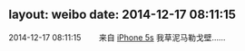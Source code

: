 layout: weibo
date: 2014-12-17 08:11:15
---
<meta name="referrer" content="no-referrer" />

2014-12-17 08:11:15  &nbsp;&nbsp;&nbsp;&nbsp;&nbsp;&nbsp; 来自 <a href="sinaweibo://customweibosource" rel="nofollow">iPhone 5s</a>
我草泥马勒戈壁…… ​​​
